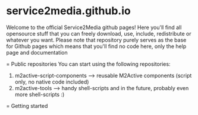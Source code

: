 service2media.github.io
=======================

Welcome to the official Service2Media github pages! Here you'll find all opensource stuff that you can freely download, 
use, include, redistribute or whatever you want. Please note that repository purely serves as the base for Github pages 
which means that you'll find no code here, only the help page and documentation

= Public repositories
You can start using the following repositories:
1. m2active-script-components --> reusable M2Active components (script only, no native code included)
2. m2active-tools --> handy shell-scripts and in the future, probably even more shell-scripts :)

= Getting started
